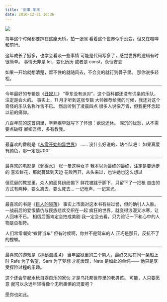 ```yaml
---
title: '旧事 年末'
date: 2016-12-31 10:36
---
```


![](/assets/blogImg/diary-17.jpg)

每年这个时候都要趴在这座天桥，拍一张照
看着这个世界似乎没变，但又在喧哗和前行。

这年成长了挺多，也学会看淡一些事情
可能是代码写多了，感觉世界的逻辑有时很简单。
事情无非是 let，变化历历
或者是 const，永恒安息

如果一开始就想清楚，留不住的就随风去，不会变的就钉到骨子里。
那你说多轻松。

<!-- more -->

---

今年最好的专辑是《[丑奴儿](http://music.163.com/#/album?id=34674226)》
“草东没有派对”，这个百科都还没有词条的乐队，注定是会火的。
事实上，11 月才听到这张专辑
大帅推荐给我的时候，我还对这个奇怪的乐队名称咋舌不已。
然后听到了凌晨四点
很多人说像万青，但我更怀念起以前的痛仰。

八百年前的这首词里，辛弃疾早就写下了怀想：欲说还休。
深沉的忧愁，从不需要点破呀
卿卿吾师，多有教我。

---

最喜欢的番剧是《[从零开始的异世界](http://bangumi.bilibili.com/anime/3461)》
……
没什么好说的，站个队吧：
如果真爱有颜色，那一定是#00f

---

最喜欢的电影是《[驴得水](https://movie.douban.com/subject/25921812/)》
张一曼这种女子
我本以为最终的最终，注定是要远走的
喜欢鲜花，那就蔓延到天边
花败再开，从头来过，也许她也这么想过

但荒诞的教堂里，众人的面具纷纷揭下
鲜花被践于脚下，只留下了一把枪
自由的方式有两种，要么离去，要么死去…
一记枪声，一记耳光。

---

最喜欢的书是《[巨人的陨落](https://book.douban.com/subject/26698660/)》
事实上市面对这本书有些过誉，但的确引人入胜。
一战前后的爱恨情仇与民族悲欢交织在一起
疯狂的世界，就变得浪漫又冰寒，让人回味不已。
相信后面肯定会拍成美剧
我一定会去看，只为验证一下和心中的人物是否相符。

人们常常嘲笑“螳臂当车”
但有时候啊，你并不是驾车的人
正巧是那只，反抗不了的螳螂。

---

最喜欢的游戏是《[神秘海域 4](https://www.unchartedthegame.com/en-us/)》
当年监狱里的三个男人，最终又站在同一条船上时
Rafe 为了名望，Sam 为了梦想
才能发现，Nate 是如此的单纯——
他只是享受探险过程的乐趣。

这个还会举起水枪自娱自乐的家伙
才是乌托邦世界里的老男孩。
可能，人只要愿意
就可以永远年轻得像个无所畏惧的混蛋吧？

愿你也如此。
